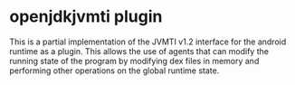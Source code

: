 openjdkjvmti plugin
====

This is a partial implementation of the JVMTI v1.2 interface for the android
runtime as a plugin. This allows the use of agents that can modify the running
state of the program by modifying dex files in memory and performing other
operations on the global runtime state.

